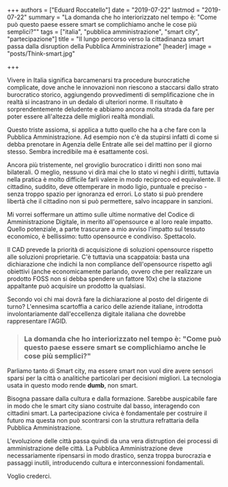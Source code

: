 +++
authors = ["Eduard Roccatello"]
date = "2019-07-22"
lastmod = "2019-07-22"
summary = "La domanda che ho interiorizzato nel tempo è: \"Come può questo paese essere smart se complichiamo anche le cose più semplici?\""
tags = ["italia", "pubblica amministrazione", "smart city", "partecipazione"]
title = "Il lungo percorso verso la cittadinanza smart passa dalla disruption della Pubblica Amministrazione"
[header]
image = "posts/Think-smart.jpg"

+++

Vivere in Italia significa barcamenarsi tra procedure burocratiche complicate, dove anche le innovazioni non riescono a staccarsi dallo strato burocratico storico, aggiungendo provvedimenti di semplificazione che in realtà si incastrano in un dedalo di ulteriori norme. Il risultato è sorprendentemente deludente e abbiamo ancora molta strada da fare per poter essere all'altezza delle migliori realtà mondiali.

Questo triste assioma, si applica a tutto quello che ha a che fare con la Pubblica Amministrazione. Ad esempio non c'è da stupirsi infatti di come si debba prenotare in Agenzia delle Entrate alle sei del mattino per il giorno stesso. Sembra incredibile ma è esattamente così.

Ancora più tristemente, nel groviglio burocratico i diritti non sono mai bilaterali. O meglio, nessuno vi dirà mai che lo stato vi neghi i diritti, tuttavia nella pratica è molto difficile farli valere in modo reciproco ed equivalente. Il cittadino, suddito, deve ottemperare in modo ligio, puntuale e preciso - senza troppo spazio per ignoranza ed errori. Lo stato si può prendere libertà che il cittadino non si può permettere, salvo incappare in sanzioni.

Mi vorrei soffermare un attimo sulle ultime normative del Codice di Amministrazione Digitale, in merito all'opensource e al loro reale impatto. Quello potenziale, a parte trascurare a mio avviso l'impatto sul tessuto economico, è bellissimo: tutto opensource e condiviso. Spettacolo.

Il CAD prevede la priorità di acquisizione di soluzioni opensource rispetto alle soluzioni proprietarie. C'è tuttavia una scappatoia: basta una dichiarazione che indichi la non compliance dell'opensource rispetto agli obiettivi (anche economicamente parlando, ovvero che per realizzare un prodotto FOSS non si debba spendere un fattore 10x) che la stazione appaltante può acquisire un prodotto la qualsiasi.

Secondo voi chi mai dovrà fare la dichiarazione al posto del dirigente di turno? L'ennesima scartoffia a carico delle aziende italiane, introdotta involontariamente dall'eccellenza digitale italiana che dovrebbe rappresentare l'AGID.

> ### La domanda che ho interiorizzato nel tempo è: "Come può questo paese essere smart se complichiamo anche le cose più semplici?"

Parliamo tanto di Smart city, ma essere smart non vuol dire avere sensori sparsi per la città o analitiche particolari per decisioni migliori. La tecnologia usata in questo modo rende **dumb**, non smart.

Bisogna passare dalla cultura e dalla formazione. Sarebbe auspicabile fare in modo che le smart city siano costruite dal basso, interagendo con cittadini smart. La partecipazione civica è fondamentale per costruire il futuro ma questa non può scontrarsi con la struttura refrattaria della Pubblica Amministrazione.

L'evoluzione delle città passa quindi da una vera distruption dei processi di amministrazione delle città. La Pubblica Amministrazione deve necessariamente ripensarsi in modo drastico, senza troppa burocrazia e passaggi inutili, introducendo cultura e interconnessioni fondamentali.

Voglio crederci.
